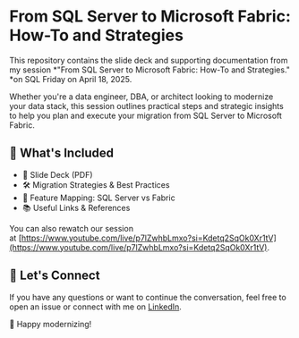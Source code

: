 # From SQL Server to Microsoft Fabric: How-To and Strategies

This repository contains the slide deck and supporting documentation from my session \*"From SQL Server to Microsoft Fabric: How-To and Strategies." \*on SQL Friday on April 18, 2025.

Whether you're a data engineer, DBA, or architect looking to modernize your data stack, this session outlines practical steps and strategic insights to help you plan and execute your migration from SQL Server to Microsoft Fabric.

## 📂 What's Included
- 🎯 Slide Deck (PDF)
- 🛠️ Migration Strategies & Best Practices
- 🧩 Feature Mapping: SQL Server vs Fabric
- 📚 Useful Links & References

You can also rewatch our session at [https://www.youtube.com/live/p7lZwhbLmxo?si=Kdetq2SqOk0Xr1tV](https://www.youtube.com/live/p7lZwhbLmxo?si=Kdetq2SqOk0Xr1tV).

## 💬 Let's Connect
If you have any questions or want to continue the conversation, feel free to open an issue or connect with me on [LinkedIn](https://www.linkedin.com/in/filipalobao).

🚀 Happy modernizing!

